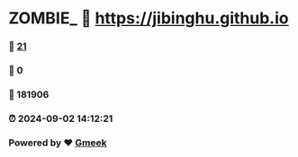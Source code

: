 # ZOMBIE_ :link: https://jibinghu.github.io 
### :page_facing_up: [21](https://jibinghu.github.io/tag.html) 
### :speech_balloon: 0 
### :hibiscus: 181906 
### :alarm_clock: 2024-09-02 14:12:21 
### Powered by :heart: [Gmeek](https://github.com/Meekdai/Gmeek)
